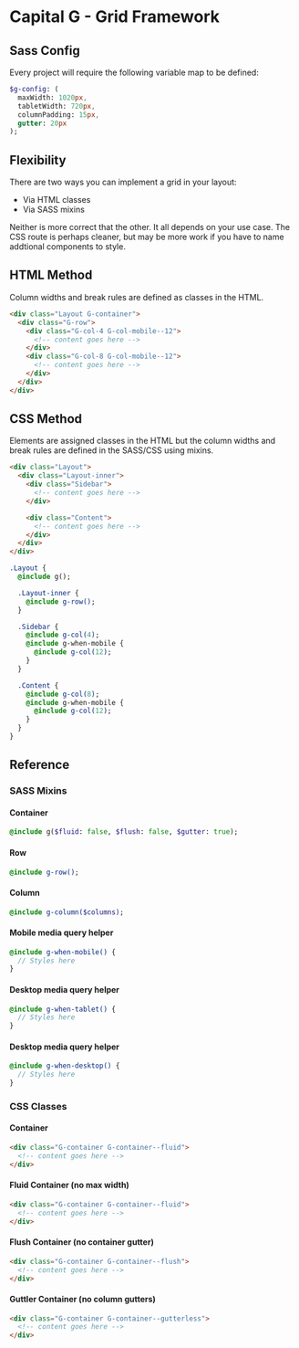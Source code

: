 # Capital G - Grid Framework

## Sass Config</h2>

Every project will require the following variable map to be defined:</p>

```sass
$g-config: (
  maxWidth: 1020px,
  tabletWidth: 720px,
  columnPadding: 15px,
  gutter: 20px
);
```

## Flexibility

There are two ways you can implement a grid in your layout:

* Via HTML classes
* Via SASS mixins

Neither is more correct that the other. It all depends on your use case. The CSS route is perhaps cleaner, but may be more work if you have to name addtional components to style.

## HTML Method

Column widths and break rules are defined as classes in the HTML.

```html
<div class="Layout G-container">
  <div class="G-row">
    <div class="G-col-4 G-col-mobile--12">
      <!-- content goes here -->
    </div>
    <div class="G-col-8 G-col-mobile--12">
      <!-- content goes here -->
    </div>
  </div>
</div>
```

## CSS Method

Elements are assigned classes in the HTML but the column widths and break rules are defined in the SASS/CSS using mixins.

```html
<div class="Layout">
  <div class="Layout-inner">
    <div class="Sidebar">
      <!-- content goes here -->
    </div>

    <div class="Content">
      <!-- content goes here -->
    </div>
  </div>
</div>
```

```sass
.Layout {
  @include g();

  .Layout-inner {
    @include g-row();
  }

  .Sidebar {
    @include g-col(4);
    @include g-when-mobile {
      @include g-col(12);
    }
  }

  .Content {
    @include g-col(8);
    @include g-when-mobile {
      @include g-col(12);
    }
  }
}
```

## Reference

### SASS Mixins

#### Container
```sass
@include g($fluid: false, $flush: false, $gutter: true);
```

#### Row
```sass
@include g-row();
```

#### Column
```sass
@include g-column($columns);
```

#### Mobile media query helper
```sass
@include g-when-mobile() {
  // Styles here
}
```

#### Desktop media query helper
```sass
@include g-when-tablet() {
  // Styles here
}
```


#### Desktop media query helper
```sass
@include g-when-desktop() {
  // Styles here
}
```



### CSS Classes

#### Container

```html
<div class="G-container G-container--fluid">
  <!-- content goes here -->
</div>
```

#### Fluid Container (no max width)

```html
<div class="G-container G-container--fluid">
  <!-- content goes here -->
</div>
```

#### Flush Container (no container gutter)

```html
<div class="G-container G-container--flush">
  <!-- content goes here -->
</div>
```

#### Guttler Container (no column gutters)

```html
<div class="G-container G-container--gutterless">
  <!-- content goes here -->
</div>
```
